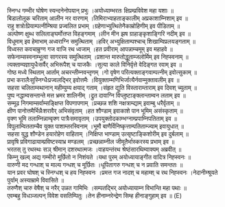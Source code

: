 

  
स्निग्ध गम्भीर घोषेण स्यन्दनेनोपयान् प्रभुः ।अयोध्याम्भरतः क्षिप्रम्प्रविवेश महा यशाः  ॥   
बिडालोलूक चरिताम् आलीन नर वारणाम् ।तिमिराभ्याहताङ्कालीम् अप्रकाशाम्निशाम् इव  ॥   
राहु शत्रोःप्रियाम्पत्नीम्श्रिया प्रज्वलित प्रभाम् ।ग्रहेणाभ्युत्थितेनैकाम्रोहिणीम् इव पीडिताम्  ॥   
अल्पोष्ण क्षुब्ध सलिलाङ्घर्मोत्तप्त विहङ्गमाम् ।लीन मीन झष ग्राहाङ्कृशाङ्गिरि नदीम् इव  ॥   
विधूमाम् इव हेमाभाम् अध्वराग्नि समुत्थिताम् ।हविर् अभ्युक्षिताम्पश्चाच् शिखाम्विप्रलयङ्गताम्  ॥   
विध्वस्त कवचाम्रुग्ण गज वाजि रथ ध्वजाम् ।हत प्रवीराम् आपन्नाम्चमूम् इव महाहवे  ॥   
सफेनाम्सस्वनाम्भूत्वा सागरस्य समुत्थिताम् ।प्रशान्त मारुतोद्धूताम्जलोर्मिम् इव निह्स्वनाम्  ॥   
त्यक्ताम्यज्ञायुधैःसर्वैर् अभिरूपैश् च याजकैः ।सुत्या काले विनिर्वृत्ते वेदिङ्गत रवाम् इव  ॥   
गोष्ठ मध्ये स्थिताम् आर्ताम् अचरन्तीम्नवन्तृणम् ।गो वृषेण परित्यक्ताङ्गवाम्पत्नीम् इवोत्सुकाम्  ॥   
प्रभा करालैःसुस्निग्धैःप्रज्वलद्भिर् इवोत्तमैः ।वियुक्ताम्मणिभिर्जात्यैर्नवाम्मुक्तावलीम् इव  ॥   
सहसा चलिताम्स्थानान् महीम्पुम्य क्षयाद् गताम् ।संहृत द्युति विस्ताराम्ताराम् इव दिवश् च्युताम्  ॥   
पुष्प नद्धाम्वसन्तान्ते मत्त भ्रमर शालिनीम् ।द्रुत दावाग्नि विप्लुष्टाङ्क्लान्ताम्वन लताम् इव  ॥   
सम्मूढ निगमाम्सर्वाम्सङ्क्षिप्त विपणापणाम् ।प्रच्छन्न शशि नक्षत्राम्द्याम् इवाम्बु धरैर्वृताम्  ॥   
क्षीण पानोत्तमैर्भिन्नैःशरावैर् अभिसंवृताम् ।हत शौण्डाम् इवाकाशे पान भूमिम् असंस्कृताम्  ॥   
वृक्ण भूमि तलाम्निन्नाम्वृक्ण पात्रैःसमावृताम् ।उपयुक्तोदकाम्भग्नाम्प्रपाम्निपतिताम् इव  ॥   
विपुलाम्वितताम्चैव युक्त पाशाम्तरस्विनाम् ।भूमौ बाणैर्विनिष्कृत्ताम्पतिताम्ज्याम् इवायुधात्  ॥   
सहसा युद्ध शौण्डेन हयारोहेण वाहिताम् ।निक्षिप्त भाण्डाम् उत्सृष्टाङ्किशोरीम् इव दुर्बलाम्  ॥   
प्रावृषि प्रविगाढायाम्प्रविष्टस्याभ्र मण्डलम् ।प्रच्छन्नाम्नील जीमूतैर्भास्करस्य प्रभाम् इव  ॥   
भरतस् तु रथस्थः सञ् श्रीमान् दशरथात्मजः ।वाहयन्तंरथ श्रेष्ठंसारथिम्वाक्यम् अब्रवीत्  ॥   
किम्नु खल्व् अद्य गम्भीरो मूर्छितो न निशंयते ।यथा पुरम् अयोध्यायाङ्गीत वादित्र निह्स्वनः  ॥   
वारुणी मद गन्धाश् च माल्य गन्धश् च मूर्छितः ।धूपितागरु गन्धश् च न प्रवाति समन्ततः  ॥   
यान प्रवर घोषश् च स्निग्धश् च हय निह्स्वनः ।प्रमत्त गज नादश् च महाम्श् च रथ निह्स्वनः ।नेदानीम्श्रूयते पुर्याम् अस्याम्रामे विवासिते  ॥   
तरुणैश् चारु वेषैश् च नरैर् उन्नत गामिभिः ।सम्पतद्भिर् अयोध्यायाम्न विभान्ति महा पथाः  ॥   
एवम्बहु विधञ्जल्पन् विवेश वसतिम्पितुः ।तेन हीनाम्नरेन्द्रेण सिम्ह हीनाङ्गुहाम् इव  ॥ (E)  
